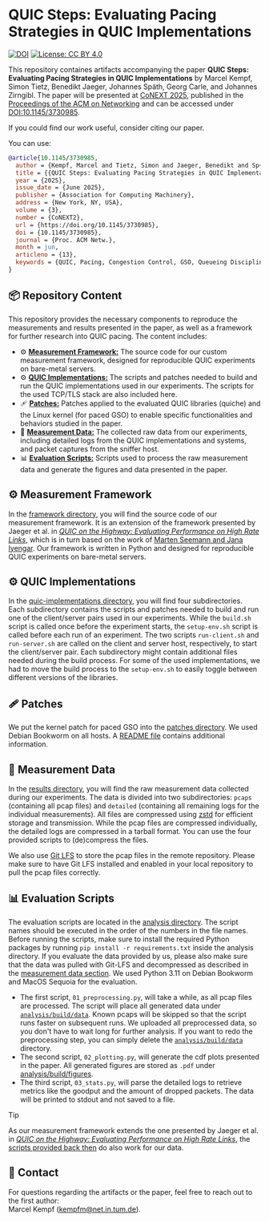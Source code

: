 # QUIC Steps: Evaluating Pacing Strategies in QUIC Implementations

[![DOI](https://zenodo.org/badge/DOI/10.5281/zenodo.15311561.svg)](https://doi.org/10.5281/zenodo.15311561)
[![License: CC BY 4.0](https://img.shields.io/badge/License-CC_BY_4.0-lightgrey.svg)](https://creativecommons.org/licenses/by/4.0/)

This repository containes artifacts accompanying the paper **QUIC Steps: Evaluating Pacing Strategies in QUIC Implementations** by Marcel Kempf, Simon Tietz, Benedikt Jaeger, Johannes Späth, Georg Carle, and Johannes Zirngibl.
The paper will be presented at [CoNEXT 2025](https://conferences.sigcomm.org/co-next/2025/#!/home), published in the [Proceedings of the ACM on Networking](https://dl.acm.org/journal/pacmnet) and can be accessed under [DOI:10.1145/3730985](https://doi.org/10.1145/3730985).

If you could find our work useful, consider citing our paper. 

You can use:

```bibtex
@article{10.1145/3730985,
  author = {Kempf, Marcel and Tietz, Simon and Jaeger, Benedikt and Sp{\"a}th, Johannes and Carle, Georg and Zirngibl, Johannes},
  title = {{QUIC Steps: Evaluating Pacing Strategies in QUIC Implementations}},
  year = {2025},
  issue_date = {June 2025},
  publisher = {Association for Computing Machinery},
  address = {New York, NY, USA},
  volume = {3},
  number = {CoNEXT2},
  url = {https://doi.org/10.1145/3730985},
  doi = {10.1145/3730985},
  journal = {Proc. ACM Netw.},
  month = jun,
  articleno = {13},
  keywords = {QUIC, Pacing, Congestion Control, GSO, Queueing Disciplines, Measurement Framework}
}
```

## 📦 Repository Content

This repository provides the necessary components to reproduce the measurements and results presented in the paper, as well as a framework for further research into QUIC pacing. The content includes:

* ⚙️ [**Measurement Framework:**](#️-measurement-framework) The source code for our custom measurement framework, designed for reproducible QUIC experiments on bare-metal servers.
* ⚙️ [**QUIC Implementations:**](#️-quic-implementations) The scripts and patches needed to build and run the QUIC implementations used in our experiments. The scripts for the used TCP/TLS stack are also included here.
* 🩹 [**Patches:**](#-patches) Patches applied to the evaluated QUIC libraries (quiche) and the Linux kernel (for paced GSO) to enable specific functionalities and behaviors studied in the paper.
* 📂 [**Measurement Data:**](#-measurement-data) The collected raw data from our experiments, including detailed logs from the QUIC implementations and systems, and packet captures from the sniffer host.
* 📊 [**Evaluation Scripts:**](#-evaluation-scripts) Scripts used to process the raw measurement data and generate the figures and data presented in the paper.

## ⚙️ Measurement Framework

In the [framework directory](framework), you will find the source code of our measurement framework.
It is an extension of the framework presented by Jaeger et al. in *[QUIC on the Highway: Evaluating Performance on High Rate Links](http://doi.org/10.23919/IFIPNetworking57963.2023.10186365)*, which is in turn based on the work of [Marten Seemann and Jana Iyengar](https://doi.org/10.1145/3405796.3405826).
Our framework is written in Python and designed for reproducible QUIC experiments on bare-metal servers.

## ⚙️ QUIC Implementations

In the [quic-implementations directory](quic-implementations), you will find four subdirectories.
Each subdirectory contains the scripts and patches needed to build and run one of the client/server pairs used in our experiments.
While the `build.sh` script is called once before the experiment starts, the `setup-env.sh` script is called before each run of an experiment.
The two scripts `run-client.sh` and `run-server.sh` are called on the client and server host, respectively, to start the client/server pair.
Each subdirectory might contain additional files needed during the build process.
For some of the used implementations, we had to move the build process to the `setup-env.sh` to easily toggle between different versions of the libraries.

## 🩹 Patches

We put the kernel patch for paced GSO into the [patches directory](patches). We used Debian Bookworm on all hosts. A [README file](patches/gso-pacing/README.md) contains additional information.

## 📂 Measurement Data

In the [results directory](results), you will find the raw measurement data collected during our experiments.
The data is divided into two subdirectories: `pcaps` (containing all pcap files) and `detailed` (containing all remaining logs for the individual measurements).
All files are compressed using [zstd](https://facebook.github.io/zstd/) for efficient storage and transmission.
While the pcap files are compressed individually, the detailed logs are compressed in a tarball format.
You can use the four provided scripts to (de)compress the files.

We also use [Git LFS](https://git-lfs.com/) to store the pcap files in the remote repository.
Please make sure to have Git LFS installed and enabled in your local repository to pull the pcap files correctly.

## 📊 Evaluation Scripts

The evaluation scripts are located in the [analysis directory](analysis).
The script names should be executed in the order of the numbers in the file names.
Before running the scripts, make sure to install the required Python packages by running `pip install -r requirements.txt` inside the analysis directory.
If you evaluate the data provided by us, please also make sure that the data was pulled with Git-LFS and decompressed as described in the [measurement data section](#-measurement-data).
We used Python 3.11 on Debian Bookworm and MacOS Sequoia for the evaluation.
* The first script, `01_preprocessing.py`, will take a while, as all pcap files are processed. The script will place all generated data under [`analysis/build/data`](analysis/build/data). Known pcaps will be skipped so that the script runs faster on subsequent runs. We uploaded all preprocessed data, so you don't have to wait long for further analysis. If you want to redo the preprocessing step, you can simply delete the [`analysis/build/data`](analysis/build/data) directory.
* The second script, `02_plotting.py`, will generate the cdf plots presented in the paper. All generated figures are stored as `.pdf` under [analysis/build/figures](analysis/build/figures).
* The third script, `03_stats.py`, will parse the detailed logs to retrieve metrics like the goodput and the amount of dropped packets. The data will be printed to stdout and not saved to a file.

> [!TIP]
> As our measurement framework extends the one presented by Jaeger et al. in *[QUIC on the Highway: Evaluating Performance on High Rate Links](http://doi.org/10.23919/IFIPNetworking57963.2023.10186365)*, the [scripts provided back then](https://github.com/tumi8/quic-10g-paper) do also work for our data.

## 📧 Contact

For questions regarding the artifacts or the paper, feel free to reach out to the first author:\
Marcel Kempf (kempfm@net.in.tum.de).
